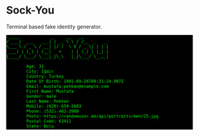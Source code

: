 # Sock-You
Terminal based fake identity generator.

![Based](https://github.com/The-Amoghavarsha/sock-you/blob/main/a.png)
